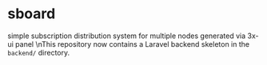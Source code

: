 # sboard
simple subscription distribution system for multiple nodes generated via 3x-ui panel
\nThis repository now contains a Laravel backend skeleton in the `backend/` directory.
